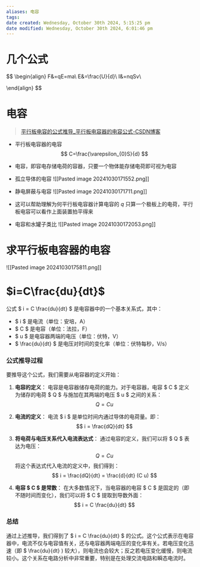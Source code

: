 ```yaml
---
aliases: 电容
tags:
date created: Wednesday, October 30th 2024, 5:15:25 pm
date modified: Wednesday, October 30th 2024, 6:01:46 pm
---
```

# 几个公式
$$
\begin{align}
F&=qE=ma\\
E&=\frac{U}{d}\\
I&=nqSv\\

\end{align}
$$
# 电容
>[平行板电容的公式推导\_平行板电容器的电容公式-CSDN博客](https://blog.csdn.net/xiong_xin/article/details/111029883)
- 平行板电容器的电容
$$
C=\frac{\varepsilon_{0}S}{d}
$$

- 电容，即容电存储电荷的容器，只要一个物体能存储电荷即可视为电容
- 孤立导体的电容
![[Pasted image 20241030171552.png]]
- 静电屏蔽与电容
![[Pasted image 20241030171711.png]]
- 这可以帮助理解为何平行板电容器计算电容的 $q$ 只算一个极板上的电荷，平行板电容可以看作上面装置拍平得来
- 电容和水罐子类比
![[Pasted image 20241030172053.png]]
# 求平行板电容器的电容
![[Pasted image 20241030175811.png]]
# $i=C\frac{du}{dt}$
公式 $ i = C \frac{du}{dt} $ 是电容器中的一个基本关系式，其中：

- $ i $ 是电流（单位：安培，A）
- $ C $ 是电容（单位：法拉，F）
- $ u $ 是电容器两端的电压（单位：伏特，V）
- $ \frac{du}{dt} $ 是电压对时间的变化率（单位：伏特每秒，V/s）

### 公式推导过程

要推导这个公式，我们需要从电容器的定义开始：

1. **电容的定义**：
   电容是电容器储存电荷的能力。对于电容器，电容 $ C $ 定义为储存的电荷 $ Q $ 与施加在其两端的电压 $ u $ 之间的关系：
   $$
   Q = C u
   $$

2. **电流的定义**：
   电流 $ i $ 是单位时间内通过导体的电荷量。即：
   $$
   i = \frac{dQ}{dt}
   $$

3. **将电荷与电压关系代入电流表达式**：
   通过电容的定义，我们可以将 $ Q $ 表达为电压：
   $$
   Q = C u
   $$
   将这个表达式代入电流的定义中，我们得到：
   $$
   i = \frac{dQ}{dt} = \frac{d}{dt} (C u)
   $$

4. **电容 $ C $ 是常数**：
   在大多数情况下，当电容器的电容 $ C $ 是固定的（即不随时间而变化），我们可以将 $ C $ 提取到导数外面：
   $$
   i = C \frac{du}{dt}
   $$

### 总结

通过上述推导，我们得到了 $ i = C \frac{du}{dt} $ 的公式。这个公式表示在电容器中，电流不仅与电容值有关，还与电容器两端电压的变化率有关。若电压变化迅速（即 $ \frac{du}{dt} \) 较大），则电流也会较大；反之若电压变化缓慢，则电流较小。这个关系在电路分析中非常重要，特别是在处理交流电路和瞬态电流时。
